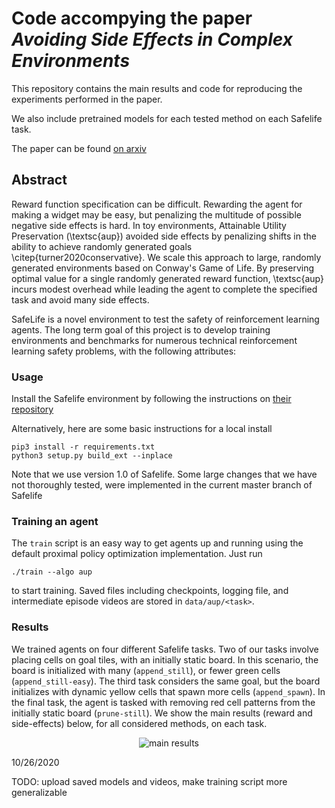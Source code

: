 # Code accompying the paper _Avoiding Side Effects in Complex Environments_ 

This repository contains the main results and code for reproducing the experiments performed in the paper. 

We also include pretrained models for each tested method on each Safelife task.

The paper can be found [on arxiv](https://arxiv.org/abs/2006.06547)


## Abstract

Reward function specification can be difficult. Rewarding the agent for making a widget may be easy, but penalizing the multitude of possible negative side effects is hard. In toy environments,  Attainable Utility Preservation (\textsc{aup}) avoided side effects by penalizing shifts in the ability to achieve randomly generated goals \citep{turner2020conservative}. We scale this approach to large, randomly generated environments based on Conway's Game of Life. By preserving optimal value for a single randomly generated reward function, \textsc{aup} incurs modest overhead while leading the agent to complete the specified task and avoid many side effects.

SafeLife is a novel environment to test the safety of reinforcement learning agents. The long term goal of this project is to develop training environments and benchmarks for numerous technical reinforcement learning safety problems, with the following attributes:




### Usage

Install the Safelife environment by following the instructions on [their repository](https://github.com/PartnershipOnAI/safelife) 

Alternatively, here are some basic instructions for a local install

    pip3 install -r requirements.txt
    python3 setup.py build_ext --inplace

Note that we use version 1.0 of Safelife. Some large changes that we have not thoroughly tested, were implemented in the current master branch of Safelife


### Training an agent

The `train` script is an easy way to get agents up and running using the default proximal policy optimization implementation. Just run

    ./train --algo aup

to start training. Saved files including checkpoints, logging file, and intermediate episode videos are stored in `data/aup/<task>`. 



### Results

We trained agents on four different Safelife tasks. Two of our tasks involve placing cells on goal tiles, with an initially static board. In this scenario, the board is initialized with many (`append_still`), or fewer green cells (`append_still-easy`). The third task considers the same goal, but the board initializes with dynamic yellow cells that spawn more cells (`append_spawn`). In the final task, the agent is tasked with removing red cell patterns from the initially static board (`prune-still`). We show the main results (reward and side-effects) below, for all considered methods, on each task. 

<p align="center">
<img alt="main results" src="https://github.com/neale/avoiding-side-effects/results/blob/master/main_results.pdf"/>
</p>



10/26/2020

TODO: upload saved models and videos, make training script more generalizable
